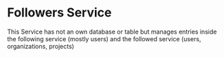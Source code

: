 # Followers Service

This Service has not an own database or table but manages entries inside the following service \(mostly users\) and the followed service \(users, organizations, projects\)

